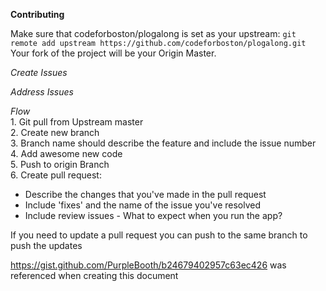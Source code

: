 __Contributing__

Make sure that codeforboston/plogalong is set as your upstream: 
`git remote add upstream https://github.com/codeforboston/plogalong.git` 
<br>Your fork of the project will be your Origin Master.

_Create Issues_

_Address Issues_

_Flow_
<br>1. Git pull from Upstream master
<br>2. Create new branch
<br>3. Branch name should describe the feature and include the issue number
<br>4. Add awesome new code
<br>5. Push to origin Branch
<br>6. Create pull request:
- Describe the changes that you've made in the pull request
- Include 'fixes' and the name of the issue you've resolved
- Include review issues - What to expect when you run the app?

If you need to update a pull request you can push to the same branch to push the updates



https://gist.github.com/PurpleBooth/b24679402957c63ec426 was referenced when creating this document
